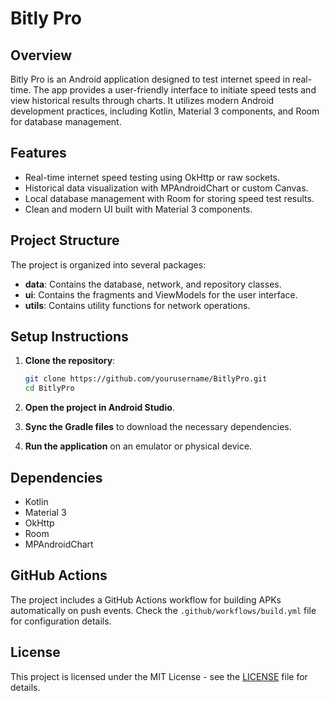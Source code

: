 # Bitly Pro

## Overview
Bitly Pro is an Android application designed to test internet speed in real-time. The app provides a user-friendly interface to initiate speed tests and view historical results through charts. It utilizes modern Android development practices, including Kotlin, Material 3 components, and Room for database management.

## Features
- Real-time internet speed testing using OkHttp or raw sockets.
- Historical data visualization with MPAndroidChart or custom Canvas.
- Local database management with Room for storing speed test results.
- Clean and modern UI built with Material 3 components.

## Project Structure
The project is organized into several packages:
- **data**: Contains the database, network, and repository classes.
- **ui**: Contains the fragments and ViewModels for the user interface.
- **utils**: Contains utility functions for network operations.

## Setup Instructions
1. **Clone the repository**:
   ```bash
   git clone https://github.com/yourusername/BitlyPro.git
   cd BitlyPro
   ```

2. **Open the project in Android Studio**.

3. **Sync the Gradle files** to download the necessary dependencies.

4. **Run the application** on an emulator or physical device.

## Dependencies
- Kotlin
- Material 3
- OkHttp
- Room
- MPAndroidChart

## GitHub Actions
The project includes a GitHub Actions workflow for building APKs automatically on push events. Check the `.github/workflows/build.yml` file for configuration details.

## License
This project is licensed under the MIT License - see the [LICENSE](LICENSE) file for details.
